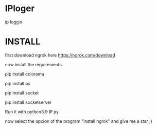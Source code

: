 # IPloger
ip loggin 

# INSTALL

first download ngrok here
https://ngrok.com/download

now install the requirements 

pip install colorama

pip install os

pip install socket

pip install socketserver

Run it with python3.9 IP.py

now select the opcion of the program "install ngrok" and give me a star ;)

